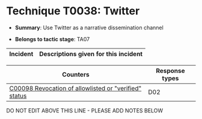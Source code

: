 # Technique T0038: Twitter

* **Summary**: Use Twitter as a narrative dissemination channel

* **Belongs to tactic stage**: TA07


| Incident | Descriptions given for this incident |
| -------- | -------------------- |



| Counters | Response types |
| -------- | -------------- |
| [C00098 Revocation of allowlisted or "verified" status](../generated_pages/counters/C00098.md) | D02 |


DO NOT EDIT ABOVE THIS LINE - PLEASE ADD NOTES BELOW